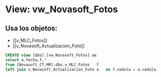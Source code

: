 # View: vw_Novasoft_Fotos

## Usa los objetos:
- [[v_MLC_Fotos]]
- [[v_Novasoft_Actualizacion_Foto]]

```sql
CREATE view [dbo].[vw_Novasoft_Fotos] as
select a.fecha,f.* 
from [Novasoft_CT_MM].dbo.v_MLC_Fotos	f
left join v_Novasoft_Actualizacion_Foto	a	on f.cedula = a.cedula


```
